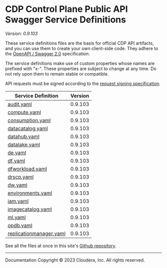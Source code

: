 # CDP Control Plane Public API Swagger Service Definitions

*Version: 0.9.103*

These service definitions files are the basis for official CDP API artifacts,
and you can use them to create your own client-side code. They adhere to the
[OpenAPI / Swagger 2.0](https://swagger.io/specification/v2/) specification.

The service definitions make use of custom properties whose names are prefixed
with "x-". These properties are subject to change at any time. Do not rely upon
them to remain stable or compatible.

API requests must be signed according to the
[request signing specification](request_signing.md).

| Service Definition | Version |
| --- | --- |
| [audit.yaml](./audit.yaml) | 0.9.103 |
| [compute.yaml](./compute.yaml) | 0.9.103 |
| [consumption.yaml](./consumption.yaml) | 0.9.103 |
| [datacatalog.yaml](./datacatalog.yaml) | 0.9.103 |
| [datahub.yaml](./datahub.yaml) | 0.9.103 |
| [datalake.yaml](./datalake.yaml) | 0.9.103 |
| [de.yaml](./de.yaml) | 0.9.103 |
| [df.yaml](./df.yaml) | 0.9.103 |
| [dfworkload.yaml](./dfworkload.yaml) | 0.9.103 |
| [drscp.yaml](./drscp.yaml) | 0.9.103 |
| [dw.yaml](./dw.yaml) | 0.9.103 |
| [environments.yaml](./environments.yaml) | 0.9.103 |
| [iam.yaml](./iam.yaml) | 0.9.103 |
| [imagecatalog.yaml](./imagecatalog.yaml) | 0.9.103 |
| [ml.yaml](./ml.yaml) | 0.9.103 |
| [opdb.yaml](./opdb.yaml) | 0.9.103 |
| [replicationmanager.yaml](./replicationmanager.yaml) | 0.9.103 |

See all the files at once in this site's
[Github repository](https://github.com/cloudera/cdp-dev-docs/tree/master/api-docs/swagger).

----

Documentation Copyright © 2023 Cloudera, Inc. All rights reserved.

